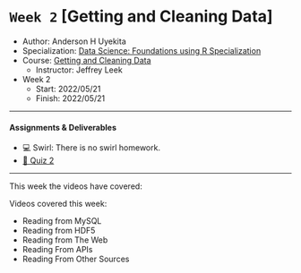# `Week 2` [Getting and Cleaning Data]

* Author: Anderson H Uyekita
* Specialization: [Data Science: Foundations using R Specialization](https://www.coursera.org/specializations/data-science-foundations-r)
* Course: [Getting and Cleaning Data](https://www.coursera.org/learn/data-cleaning)
    * Instructor: Jeffrey Leek
* Week 2
    * Start: 2022/05/21
    * Finish: 2022/05/21

***

#### Assignments & Deliverables
    
* :computer: Swirl: There is no swirl homework.
* [:pencil: Quiz 2](./Week%202/getting_and_cleaning_data_quiz_2.md)

***

This week the videos have covered:

Videos covered this week:
* Reading from MySQL
* Reading from HDF5
* Reading from The Web
* Reading From APIs
* Reading From Other Sources

